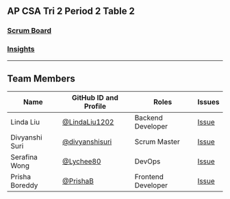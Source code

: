 ## AP CSA Tri 2 Period 2 Table 2

### [Scrum Board](https://github.com/users/PrishaB/projects/1)
### [Insights](https://github.com/PrishaB/Team2Reunion/graphs/contributors)


---

## Team Members

| Name | GitHub ID and Profile | Roles | Issues |
| --- | --- | --- | --- |
| Linda Liu | [@LindaLiu1202](https://github.com/LindaLiu1202) | Backend Developer |   [Issue](https://github.com/PrishaB/Team2Reunion/issues/4)  | 
| Divyanshi Suri | [@divyanshisuri](https://github.com/divyanshisuri) | Scrum Master |  [Issue](https://github.com/PrishaB/Team2Reunion/issues/2)  |
| Serafina Wong| [@Lychee80 ](https://github.com/Lychee80 ) | DevOps | [Issue](https://github.com/PrishaB/Team2Reunion/issues/3)  |
| Prisha Boreddy| [@PrishaB ](https://github.com/PrishaB) | Frontend Developer | [Issue](https://github.com/PrishaB/Team2Reunion/issues/2)   |

